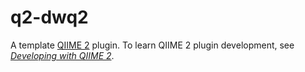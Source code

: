 # q2-dwq2

A template [QIIME 2](https://qiime2.org) plugin.
To learn QIIME 2 plugin development, see [*Developing with QIIME 2*](https://cap-lab.bio/developing-with-qiime2).

